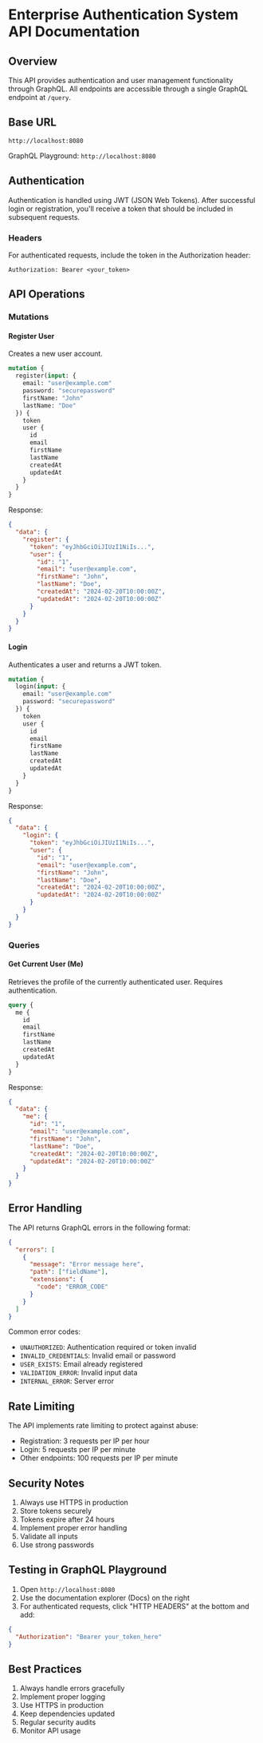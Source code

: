 # Enterprise Authentication System API Documentation

## Overview

This API provides authentication and user management functionality through GraphQL. All endpoints are accessible through a single GraphQL endpoint at `/query`.

## Base URL

```
http://localhost:8080
```

GraphQL Playground: `http://localhost:8080`

## Authentication

Authentication is handled using JWT (JSON Web Tokens). After successful login or registration, you'll receive a token that should be included in subsequent requests.

### Headers

For authenticated requests, include the token in the Authorization header:

```
Authorization: Bearer <your_token>
```

## API Operations

### Mutations

#### Register User

Creates a new user account.

```graphql
mutation {
  register(input: {
    email: "user@example.com"
    password: "securepassword"
    firstName: "John"
    lastName: "Doe"
  }) {
    token
    user {
      id
      email
      firstName
      lastName
      createdAt
      updatedAt
    }
  }
}
```

Response:
```json
{
  "data": {
    "register": {
      "token": "eyJhbGciOiJIUzI1NiIs...",
      "user": {
        "id": "1",
        "email": "user@example.com",
        "firstName": "John",
        "lastName": "Doe",
        "createdAt": "2024-02-20T10:00:00Z",
        "updatedAt": "2024-02-20T10:00:00Z"
      }
    }
  }
}
```

#### Login

Authenticates a user and returns a JWT token.

```graphql
mutation {
  login(input: {
    email: "user@example.com"
    password: "securepassword"
  }) {
    token
    user {
      id
      email
      firstName
      lastName
      createdAt
      updatedAt
    }
  }
}
```

Response:
```json
{
  "data": {
    "login": {
      "token": "eyJhbGciOiJIUzI1NiIs...",
      "user": {
        "id": "1",
        "email": "user@example.com",
        "firstName": "John",
        "lastName": "Doe",
        "createdAt": "2024-02-20T10:00:00Z",
        "updatedAt": "2024-02-20T10:00:00Z"
      }
    }
  }
}
```

### Queries

#### Get Current User (Me)

Retrieves the profile of the currently authenticated user. Requires authentication.

```graphql
query {
  me {
    id
    email
    firstName
    lastName
    createdAt
    updatedAt
  }
}
```

Response:
```json
{
  "data": {
    "me": {
      "id": "1",
      "email": "user@example.com",
      "firstName": "John",
      "lastName": "Doe",
      "createdAt": "2024-02-20T10:00:00Z",
      "updatedAt": "2024-02-20T10:00:00Z"
    }
  }
}
```

## Error Handling

The API returns GraphQL errors in the following format:

```json
{
  "errors": [
    {
      "message": "Error message here",
      "path": ["fieldName"],
      "extensions": {
        "code": "ERROR_CODE"
      }
    }
  ]
}
```

Common error codes:
- `UNAUTHORIZED`: Authentication required or token invalid
- `INVALID_CREDENTIALS`: Invalid email or password
- `USER_EXISTS`: Email already registered
- `VALIDATION_ERROR`: Invalid input data
- `INTERNAL_ERROR`: Server error

## Rate Limiting

The API implements rate limiting to protect against abuse:
- Registration: 3 requests per IP per hour
- Login: 5 requests per IP per minute
- Other endpoints: 100 requests per IP per minute

## Security Notes

1. Always use HTTPS in production
2. Store tokens securely
3. Tokens expire after 24 hours
4. Implement proper error handling
5. Validate all inputs
6. Use strong passwords

## Testing in GraphQL Playground

1. Open `http://localhost:8080`
2. Use the documentation explorer (Docs) on the right
3. For authenticated requests, click "HTTP HEADERS" at the bottom and add:
```json
{
  "Authorization": "Bearer your_token_here"
}
```

## Best Practices

1. Always handle errors gracefully
2. Implement proper logging
3. Use HTTPS in production
4. Keep dependencies updated
5. Regular security audits
6. Monitor API usage
